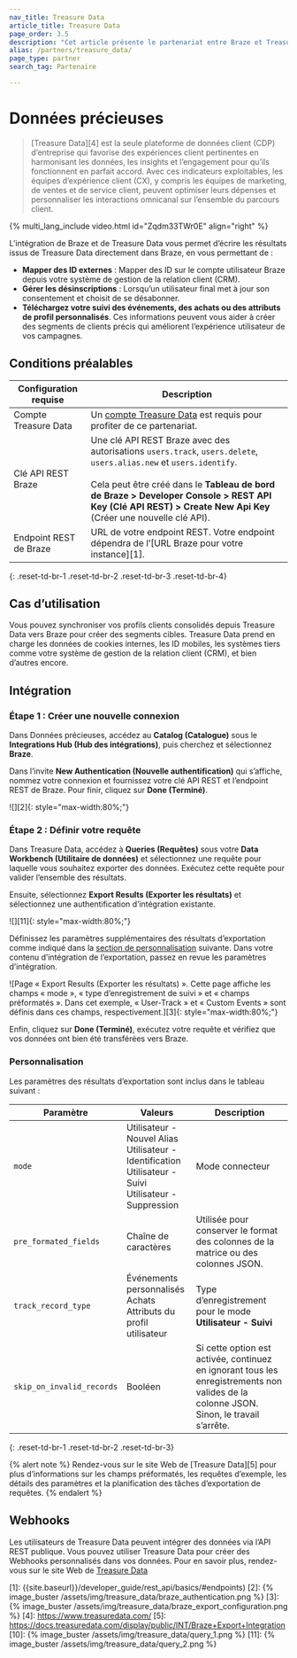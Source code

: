 ```yaml
---
nav_title: Treasure Data
article_title: Treasure Data
page_order: 3.5
description: "Cet article présente le partenariat entre Braze et Treasure Data, une plateforme de données client d’entreprise qui vous permet d’écrire les résultats de votre travail directement dans Braze."
alias: /partners/treasure_data/
page_type: partner
search_tag: Partenaire

---
```


# Données précieuses

> [Treasure Data][4] est la seule plateforme de données client (CDP) d’entreprise qui favorise des expériences client pertinentes en harmonisant les données, les insights et l’engagement pour qu’ils fonctionnent en parfait accord. Avec ces indicateurs exploitables, les équipes d’expérience client (CX), y compris les équipes de marketing, de ventes et de service client, peuvent optimiser leurs dépenses et personnaliser les interactions omnicanal sur l’ensemble du parcours client.

{% multi_lang_include video.html id="Zqdm33TWr0E" align="right" %}

L’intégration de Braze et de Treasure Data vous permet d’écrire les résultats issus de Treasure Data directement dans Braze, en vous permettant de :
* **Mapper des ID externes** : Mapper des ID sur le compte utilisateur Braze depuis votre système de gestion de la relation client (CRM). 
* **Gérer les désinscriptions** : Lorsqu’un utilisateur final met à jour son consentement et choisit de se désabonner.
* **Téléchargez votre suivi des événements, des achats ou des attributs de profil personnalisés**. Ces informations peuvent vous aider à créer des segments de clients précis qui améliorent l’expérience utilisateur de vos campagnes.

## Conditions préalables

| Configuration requise | Description |
| --- | --- |
| Compte Treasure Data | Un [compte Treasure Data](https://www.treasuredata.com/custom-demo/) est requis pour profiter de ce partenariat. |
| Clé API REST Braze | Une clé API REST Braze avec des autorisations `users.track`, `users.delete`, `users.alias.new` et `users.identify`.<br><br>Cela peut être créé dans le **Tableau de bord de Braze > Developer Console > REST API Key (Clé API REST) > Create New Api Key** (Créer une nouvelle clé API). |
| Endpoint REST de Braze  | URL de votre endpoint REST. Votre endpoint dépendra de l’[URL Braze pour votre instance][1]. |
{: .reset-td-br-1 .reset-td-br-2 .reset-td-br-3 .reset-td-br-4}

## Cas d’utilisation

Vous pouvez synchroniser vos profils clients consolidés depuis Treasure Data vers Braze pour créer des segments cibles. Treasure Data prend en charge les données de cookies internes, les ID mobiles, les systèmes tiers comme votre système de gestion de la relation client (CRM), et bien d’autres encore.

## Intégration

### Étape 1 : Créer une nouvelle connexion

Dans Données précieuses, accédez au **Catalog (Catalogue)** sous le **Integrations Hub (Hub des intégrations)**, puis cherchez et sélectionnez **Braze**. 

Dans l’invite **New Authentication (Nouvelle authentification)** qui s’affiche, nommez votre connexion et fournissez votre clé API REST et l’endpoint REST de Braze. Pour finir, cliquez sur **Done (Terminé)**.

![][2]{: style="max-width:80%;"}

### Étape 2 : Définir votre requête

Dans Treasure Data, accédez à **Queries (Requêtes)** sous votre **Data Workbench (Utilitaire de données)** et sélectionnez une requête pour laquelle vous souhaitez exporter des données. Exécutez cette requête pour valider l’ensemble des résultats.

Ensuite, sélectionnez **Export Results (Exporter les résultats)** et sélectionnez une authentification d’intégration existante.

![][11]{: style="max-width:80%;"}

Définissez les paramètres supplémentaires des résultats d’exportation comme indiqué dans la [section de personnalisation](#customization) suivante. Dans votre contenu d’intégration de l’exportation, passez en revue les paramètres d’intégration.

![Page « Export Results (Exporter les résultats) ». Cette page affiche les champs « mode », « type d’enregistrement de suivi » et « champs préformatés ». Dans cet exemple, « User-Track » et « Custom Events » sont définis dans ces champs, respectivement.][3]{: style="max-width:80%;"}

Enfin, cliquez sur **Done (Terminé)**, exécutez votre requête et vérifiez que vos données ont bien été transférées vers Braze.

### Personnalisation

Les paramètres des résultats d’exportation sont inclus dans le tableau suivant :

| Paramètre | Valeurs | Description |
|---|---|---|
| `mode` | Utilisateur - Nouvel Alias<br>Utilisateur - Identification<br>Utilisateur - Suivi<br>Utilisateur - Suppression | Mode connecteur |
| `pre_formated_fields` | Chaîne de caractères | Utilisée pour conserver le format des colonnes de la matrice ou des colonnes JSON. |
| `track_record_type` | Événements personnalisés<br>Achats<br>Attributs du profil utilisateur| Type d’enregistrement pour le mode **Utilisateur - Suivi** |
| `skip_on_invalid_records` | Booléen | Si cette option est activée, continuez en ignorant tous les enregistrements non valides de la colonne JSON. <br> Sinon, le travail s’arrête. |
{: .reset-td-br-1 .reset-td-br-2 .reset-td-br-3}

{% alert note %}
Rendez-vous sur le site Web de [Treasure Data][5] pour plus d’informations sur les champs préformatés, les requêtes d’exemple, les détails des paramètres et la planification des tâches d’exportation de requêtes.
{% endalert %}

## Webhooks

Les utilisateurs de Treasure Data peuvent intégrer des données via l’API REST publique. Vous pouvez utiliser Treasure Data pour créer des Webhooks personnalisés dans vos données. Pour en savoir plus, rendez-vous sur le site Web de [Treasure Data][6]

[6]: https://docs.treasuredata.com/display/public/PD/Postback+API
[1]: {{site.baseurl}}/developer_guide/rest_api/basics/#endpoints)
[2]: {% image_buster /assets/img/treasure_data/braze_authentication.png %}
[3]: {% image_buster /assets/img/treasure_data/braze_export_configuration.png %}
[4]: https://www.treasuredata.com/
[5]: https://docs.treasuredata.com/display/public/INT/Braze+Export+Integration
[10]: {% image_buster /assets/img/treasure_data/query_1.png %}
[11]: {% image_buster /assets/img/treasure_data/query_2.png %}
